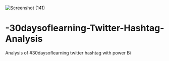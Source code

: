 ![Screenshot (141)](https://user-images.githubusercontent.com/107176991/178150384-9ddf71e0-5b39-4de7-9242-2d6da40ad6fb.png)
# -30daysoflearning-Twitter-Hashtag-Analysis
Analysis of #30daysoflearning twitter hashtag with power Bi

